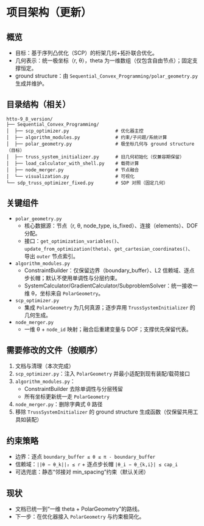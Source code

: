 # 项目架构（更新）

## 概览
- 目标：基于序列凸优化（SCP）的桁架几何+拓扑联合优化。
- 几何表示：统一极坐标（r, θ），theta 为一维数组（仅包含自由节点）；固定支撑恒定。
- ground structure：由 `Sequential_Convex_Programming/polar_geometry.py` 生成并维护。

## 目录结构（相关）
```
htto-9_8_version/
├── Sequential_Convex_Programming/
│  ├── scp_optimizer.py                 # 优化器主控
│  ├── algorithm_modules.py             # 约束/子问题/系统计算
│  ├── polar_geometry.py                # 极坐标几何与 ground structure（目标）
│  ├── truss_system_initializer.py      # 旧几何初始化（仅兼容期保留）
│  ├── load_calculator_with_shell.py    # 载荷计算
│  ├── node_merger.py                   # 节点融合
│  └── visualization.py                 # 可视化
└── sdp_truss_optimizer_fixed.py        # SDP 对照（固定几何）
```

## 关键组件
- `polar_geometry.py`
  - 核心数据源：节点（r, θ, node_type, is_fixed）、连接（elements）、DOF 分配。
  - 接口：`get_optimization_variables()`、`update_from_optimization(theta)`、`get_cartesian_coordinates()`、导出 `outer` 节点索引。
- `algorithm_modules.py`
  - ConstraintBuilder：仅保留边界（boundary_buffer）、L2 信赖域、逐点步长帽；默认不使用单调性与分层约束。
  - SystemCalculator/GradientCalculator/SubproblemSolver：统一接收一维 θ，坐标来自 `PolarGeometry`。
- `scp_optimizer.py`
  - 集成 `PolarGeometry` 为几何真源；逐步弃用 `TrussSystemInitializer` 的几何生成。
- `node_merger.py`
  - 一维 θ + `node_id` 映射；融合后重建变量与 DOF；支撑优先保留代表。

## 需要修改的文件（按顺序）
1) 文档与清理（本次完成）
2) `scp_optimizer.py`：注入 `PolarGeometry` 并最小适配到现有装配/载荷接口
3) `algorithm_modules.py`：
   - ConstraintBuilder 去除单调性与分层残留
   - 所有坐标更新统一走 `PolarGeometry`
4) `node_merger.py`：删除字典式 θ 路径
5) 移除 `TrussSystemInitializer` 的 ground structure 生成函数（仅保留共用工具如装配）

## 约束策略
- 边界：逐点 `boundary_buffer ≤ θ ≤ π - boundary_buffer`
- 信赖域：`||θ − θ_k||₂ ≤ r` + 逐点步长帽 `|θ_i − θ_{k,i}| ≤ cap_i`
- 可选兜底：静态“邻接对 min_spacing”约束（默认关闭）

## 现状
- 文档已统一到“一维 theta + PolarGeometry”的路线。
- 下一步：在优化器接入 `PolarGeometry` 与约束极简化。
